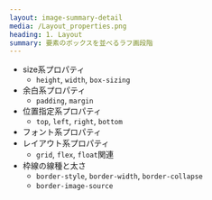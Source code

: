 ```yaml
---
layout: image-summary-detail
media: /Layout_properties.png
heading: 1. Layout
summary: 要素のボックスを並べるラフ画段階
---
```


- size系プロパティ 
  - `height`, `width`, `box-sizing`
- 余白系プロパティ 
  - `padding`, `margin`
- 位置指定系プロパティ 
  - `top`, `left`, `right`, `bottom`
- フォント系プロパティ
- レイアウト系プロパティ 
  - `grid`, `flex`, `float`関連
- 枠線の線種と太さ
  - `border-style`, `border-width`, `border-collapse`
  - `border-image-source`

<!--
まずは各要素の位置と大きさを決めて、要素のボックスを並べていきます。

Layoutと呼ばれるこの段階で適用されるプロパティは、いずれも値を変更すれば周囲の要素の位置や大きさにも影響が及ぶものです。

ここで登場したプロパティをアニメーションさせると、ドミノ倒しのように周辺のパーツが壊れてしまいます。

広範囲にわたって下書きからすべてやり直すことになるので、これらはあまりアニメーションさせるべきではありません。
-->